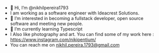 - 👋 Hi, I’m @nikhilpereira1793
- I am working as a software engineer with Ideacrest Solutions. 
- 👀 I’m interested in becoming a fullstack developer, open source software and meeting new people.
- 🌱 I’m currently learning Typescript
- I Also like photography and art. You can find some of my work here : https://www.instagram.com/nikipentium/
- You can reach me on nikhil.pereira.1793@gmail.com
